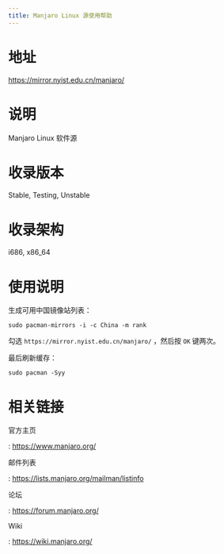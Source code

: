 ```yaml
---
title: Manjaro Linux 源使用帮助
---
```


地址
====

<https://mirror.nyist.edu.cn/manjaro/>

说明
====

Manjaro Linux 软件源

收录版本
========

Stable, Testing, Unstable

收录架构
========

i686, x86\_64

使用说明
========

生成可用中国镜像站列表：

    sudo pacman-mirrors -i -c China -m rank

勾选 `https://mirror.nyist.edu.cn/manjaro/` ，然后按 `OK` 键两次。

最后刷新缓存：

    sudo pacman -Syy

相关链接
========

官方主页

:   <https://www.manjaro.org/>

邮件列表

:   <https://lists.manjaro.org/mailman/listinfo>

论坛

:   <https://forum.manjaro.org/>

Wiki

:   <https://wiki.manjaro.org/>

